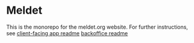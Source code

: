 # Meldet
This is the monorepo for the meldet.org website. 
For further instructions, see 
[client-facing app readme](client-facing/README.md)
[backoffice readme](backoffice/README.md)